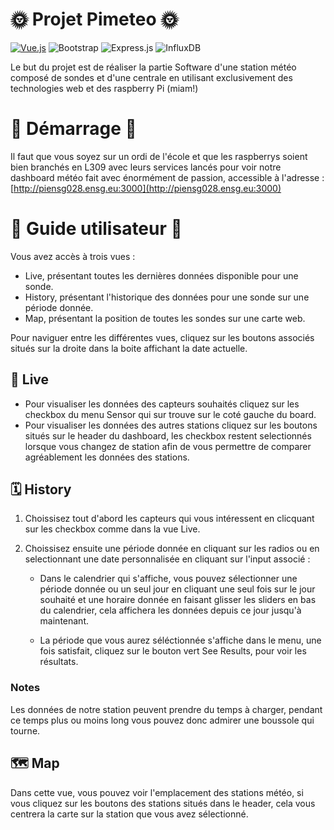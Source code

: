 # 🌞 Projet Pimeteo 🌞

[![Vue.js](https://img.shields.io/badge/vuejs-%2335495e.svg?style=for-the-badge&logo=vuedotjs&logoColor=%234FC08D)](https://vuejs.org/)
![Bootstrap](https://img.shields.io/badge/bootstrap-%238511FA.svg?style=for-the-badge&logo=bootstrap&logoColor=white)
![Express.js](https://img.shields.io/badge/express.js-%23404d59.svg?style=for-the-badge&logo=express&logoColor=%2361DAFB)
![InfluxDB](https://img.shields.io/badge/InfluxDB-22ADF6?style=for-the-badge&logo=InfluxDB&logoColor=white)

Le but du projet est de réaliser la partie Software d'une station météo composé de sondes et d'une centrale en utilisant exclusivement des technologies web et des raspberry Pi (miam!)

# 🚀 Démarrage 🚀

Il faut que vous soyez sur un ordi de l'école et que les raspberrys soient bien branchés en L309 avec leurs services lancés pour voir notre dashboard météo fait avec énormément de passion, accessible à l'adresse : [http://piensg028.ensg.eu:3000](http://piensg028.ensg.eu:3000)

# 🤔 Guide utilisateur 🤔

Vous avez accès à trois vues :

- Live, présentant toutes les dernières données disponible pour une sonde.
- History, présentant l'historique des données pour une sonde sur une période donnée.
- Map, présentant la position de toutes les sondes sur une carte web.

Pour naviguer entre les différentes vues, cliquez sur les boutons associés situés sur la droite dans la boite affichant la date actuelle.

## 🔴 Live

- Pour visualiser les données des capteurs souhaités cliquez sur les checkbox du menu Sensor qui sur trouve sur le coté gauche du board.
- Pour visualiser les données des autres stations cliquez sur les boutons situés sur le header du dashboard, les checkbox restent selectionnés lorsque vous changez de station afin de vous permettre de comparer agréablement les données des stations.

## 🗓️ History

1. Choissisez tout d'abord les capteurs qui vous intéressent en clicquant sur les checkbox comme dans la vue Live.

2. Choissisez ensuite une période donnée en cliquant sur les radios ou en selectionnant une date personnalisée en cliquant sur l'input associé :

   - Dans le calendrier qui s'affiche, vous pouvez sélectionner une période donnée ou un seul jour en cliquant une seul fois sur le jour souhaité et une horaire donnée en faisant glisser les sliders en bas du calendrier, cela affichera les données depuis ce jour jusqu'à maintenant.

   - La période que vous aurez séléctionnée s'affiche dans le menu, une fois satisfait, cliquez sur le bouton vert See Results, pour voir les résultats.

### Notes

Les données de notre station peuvent prendre du temps à charger, pendant ce temps plus ou moins long vous pouvez donc admirer une boussole qui tourne.

## 🗺️ Map

Dans cette vue, vous pouvez voir l'emplacement des stations météo, si vous cliquez sur les boutons des stations situés dans le header, cela vous centrera la carte sur la station que vous avez sélectionné.
